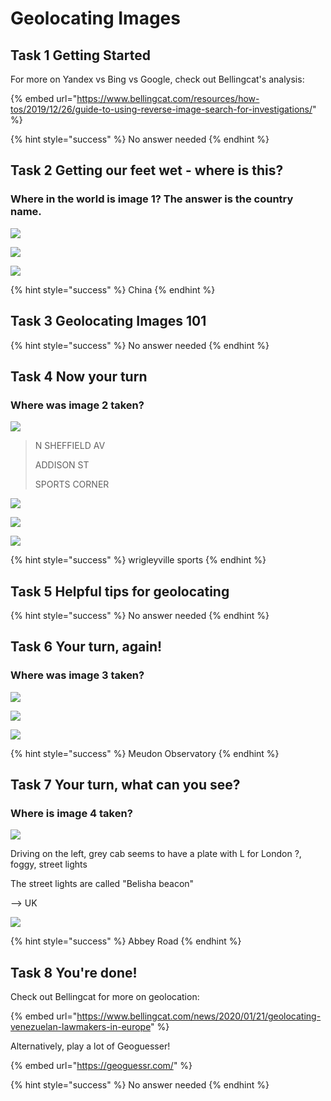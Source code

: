 # Geolocating Images

## Task 1 Getting Started

For more on Yandex vs Bing vs Google, check out Bellingcat's analysis:

{% embed url="https://www.bellingcat.com/resources/how-tos/2019/12/26/guide-to-using-reverse-image-search-for-investigations/" %}

{% hint style="success" %}
No answer needed
{% endhint %}

## Task 2 Getting our feet wet - where is this?

### Where in the world is image 1? The answer is the country name.

![](../.gitbook/assets/image%20%28297%29.png)

![](../.gitbook/assets/image%20%28304%29.png)

![](../.gitbook/assets/image%20%28302%29.png)

{% hint style="success" %}
China
{% endhint %}

## Task 3 Geolocating Images 101

{% hint style="success" %}
No answer needed
{% endhint %}

## Task 4 Now your turn

### Where was image 2 taken?

![](../.gitbook/assets/image%20%28301%29.png)

> N SHEFFIELD AV
>
> ADDISON ST
>
> SPORTS CORNER

![](../.gitbook/assets/image%20%28309%29.png)

![](../.gitbook/assets/image%20%28295%29.png)

![](../.gitbook/assets/image%20%28310%29.png)

{% hint style="success" %}
wrigleyville sports
{% endhint %}

## Task 5 Helpful tips for geolocating

{% hint style="success" %}
No answer needed
{% endhint %}

## Task 6 Your turn, again!

### Where was image 3 taken?

![](../.gitbook/assets/image%20%28303%29.png)

![](../.gitbook/assets/image%20%28312%29.png)

![](../.gitbook/assets/image%20%28296%29.png)

{% hint style="success" %}
Meudon Observatory
{% endhint %}

## Task 7 Your turn, what can you see?

### Where is image 4 taken?

![](../.gitbook/assets/image%20%28308%29.png)

Driving on the left, grey cab seems to have a plate with L for London ?, foggy, street lights

The street lights are called "Belisha beacon"

 --&gt; UK

![](../.gitbook/assets/image%20%28294%29.png)

{% hint style="success" %}
Abbey Road
{% endhint %}

## Task 8 You're done!

Check out Bellingcat for more on geolocation:

{% embed url="https://www.bellingcat.com/news/2020/01/21/geolocating-venezuelan-lawmakers-in-europe" %}

Alternatively, play a lot of Geoguesser!

{% embed url="https://geoguessr.com/" %}

{% hint style="success" %}
No answer needed
{% endhint %}


